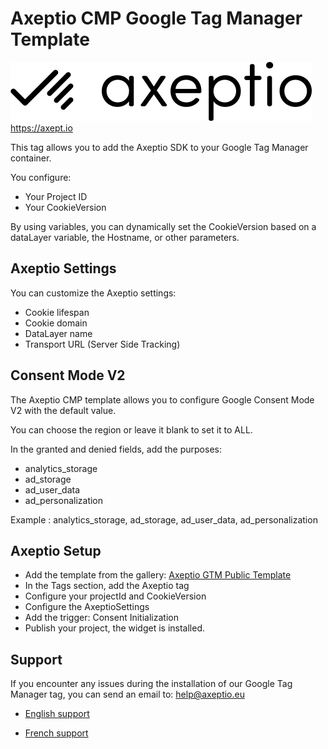 # Axeptio CMP Google Tag Manager Template

![Axeptio Logo](/assets/logo-axeptio.svg)
https://axept.io

This tag allows you to add the Axeptio SDK to your Google Tag Manager container.

You configure:
- Your Project ID
- Your CookieVersion

By using variables, you can dynamically set the CookieVersion based on a dataLayer variable, the Hostname, or other parameters.

## Axeptio Settings

You can customize the Axeptio settings:

- Cookie lifespan
- Cookie domain
- DataLayer name
- Transport URL (Server Side Tracking)

## Consent Mode V2

The Axeptio CMP template allows you to configure Google Consent Mode V2 with the default value.

You can choose the region or leave it blank to set it to ALL.

In the granted and denied fields, add the purposes:

- analytics_storage
- ad_storage
- ad_user_data
- ad_personalization

Example : analytics_storage, ad_storage, ad_user_data, ad_personalization

## Axeptio Setup

- Add the template from the gallery: [Axeptio GTM Public Template](https://tagmanager.google.com/gallery/#/owners/axeptio/templates/axeptio-gtm-public-template)
- In the Tags section, add the Axeptio tag
- Configure your projectId and CookieVersion
- Configure the AxeptioSettings
- Add the trigger: Consent Initialization
- Publish your project, the widget is installed.

## Support

If you encounter any issues during the installation of our Google Tag Manager tag, you can send an email to: help@axeptio.eu

- [English support](https://support.axeptio.eu/hc/en-gb)

- [French support](https://support.axeptio.eu/hc/fr)

